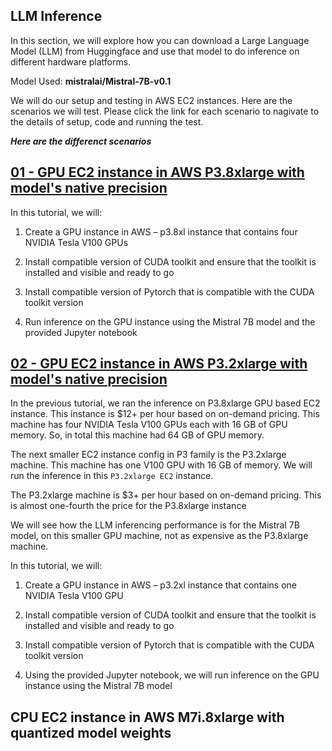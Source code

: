 ## LLM Inference
In this section, we will explore how you can download a Large Language Model (LLM) from Huggingface and use that model to do inference on different hardware platforms.

Model Used: **mistralai/Mistral-7B-v0.1**

We will do our setup and testing in AWS EC2 instances. Here are the scenarios we will test. Please click the link for each scenario to nagivate to the details of setup, code and running the test.

***Here are the differenct scenarios***
## [01 - GPU EC2 instance in AWS P3.8xlarge with model's native precision](https://github.com/rajiv-sudo/LLM-Inference/tree/main/Mistral-7B-GPU-EC2-P3.8xl)

In this tutorial, we will:

1. Create a GPU instance in AWS – p3.8xl instance that contains four NVIDIA Tesla V100 GPUs

2. Install compatible version of CUDA toolkit and ensure that the toolkit is installed and visible and ready to go

3. Install compatible version of Pytorch that is compatible with the CUDA toolkit version

4. Run inference on the GPU instance using the Mistral 7B model and the provided Jupyter notebook

## [02 - GPU EC2 instance in AWS P3.2xlarge with model's native precision](https://github.com/rajiv-sudo/LLM-Inference/tree/main/Mistral-7B-GPU-EC2-P3.2xl)
In the previous tutorial, we ran the inference on P3.8xlarge GPU based EC2 instance. This instance is $12+ per hour based on on-demand pricing. This machine has four NVIDIA Tesla V100 GPUs each with 16 GB of GPU memory. So, in total this machine had 64 GB of GPU memory. 

The next smaller EC2 instance config in P3 family is the P3.2xlarge machine. This machine has one V100 GPU with 16 GB of memory. We will run the inference in this ```P3.2xlarge EC2``` instance.

The P3.2xlarge machine is $3+ per hour based on on-demand pricing. This is almost one-fourth the price for the P3.8xlarge instance

We will see how the LLM inferencing performance is for the Mistral 7B model, on this smaller GPU machine, not as expensive as the P3.8xlarge machine.

In this tutorial, we will:

1. Create a GPU instance in AWS – p3.2xl instance that contains one NVIDIA Tesla V100 GPU

2. Install compatible version of CUDA toolkit and ensure that the toolkit is installed and visible and ready to go

3. Install compatible version of Pytorch that is compatible with the CUDA toolkit version

4. Using the provided Jupyter notebook, we will run inference on the GPU instance using the Mistral 7B model


## CPU EC2 instance in AWS M7i.8xlarge with quantized model weights
